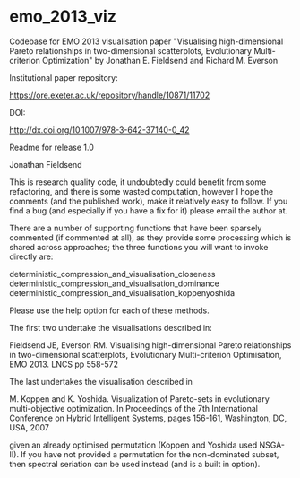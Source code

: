 emo_2013_viz
============

Codebase for EMO 2013 visualisation paper "Visualising high-dimensional Pareto relationships in two-dimensional scatterplots, Evolutionary Multi-criterion Optimization" by Jonathan E. Fieldsend and Richard M. Everson

Institutional paper repository:

https://ore.exeter.ac.uk/repository/handle/10871/11702

DOI:

http://dx.doi.org/10.1007/978-3-642-37140-0_42

Readme for release 1.0

Jonathan Fieldsend

This is research quality code, it undoubtedly could benefit from some refactoring, and there is some wasted computation, however I hope the comments (and the published work), make it relatively easy to follow. If you find a bug (and especially if you have a fix for it) please email the author at.

There are a number of supporting functions that have been sparsely commented (if commented at all), as they provide some processing which is shared across approaches; the three functions you will want to invoke directly are:

deterministic_compression_and_visualisation_closeness
deterministic_compression_and_visualisation_dominance
deterministic_compression_and_visualisation_koppenyoshida

Please use the help option for each of these methods. 

The first two undertake the visualisations described in:

Fieldsend JE, Everson RM. 
Visualising high-dimensional Pareto relationships in two-dimensional 
scatterplots, 
Evolutionary Multi-criterion Optimisation, EMO 2013.
LNCS pp 558-572

The last undertakes the visualisation described in 

M. Koppen and K. Yoshida. 
Visualization of Pareto-sets in evolutionary multi-objective  optimization. 
In Proceedings of the 7th International Conference on Hybrid Intelligent 
Systems, pages 156-161, Washington, DC, USA, 2007

given an already optimised permutation (Koppen and Yoshida used NSGA-II). If you have not provided a permutation for the non-dominated subset, then spectral seriation can be used instead (and is a built in option).
